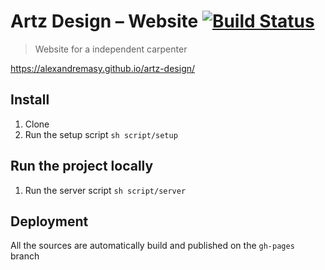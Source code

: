 # Artz Design – Website [![Build Status](https://travis-ci.org/alexandremasy/artz-design.svg?branch=master)](https://travis-ci.org/alexandremasy/artz-design)
> Website for a independent carpenter

<https://alexandremasy.github.io/artz-design/>

## Install

1. Clone
2. Run the setup script `sh script/setup`

## Run the project locally

1. Run the server script `sh script/server`

## Deployment

All the sources are automatically build and published on the `gh-pages` branch
